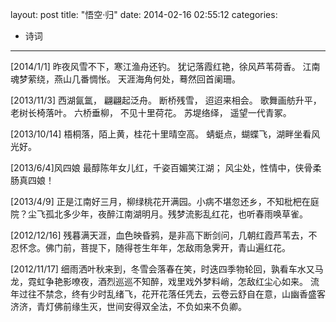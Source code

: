 layout: post
title:  "悟空·归"
date:   2014-02-16 02:55:12
categories:
- 诗词
---

[2014/1/1]
昨夜风雪不下，寒江渔舟还钓。 犹记落霞红艳，徐风芦苇荷香。 江南魂梦萦绕，燕山几番惆怅。 天涯海角何处，蓦然回首阑珊。

[2013/11/3]
西湖氤氲， 翩翩起泛舟。 断桥残雪， 迢迢来相会。 歌舞画舫升平， 老树长椅落叶。 六桥垂柳， 不见十里荷花。 苏堤络绎， 遥望一代青冢。

[2013/10/14]
梧桐落，陌上黄，桂花十里晴空高。 蜻蜓点，蝴蝶飞，湖畔坐看风光好。

[2013/6/4]风四娘
最醇陈年女儿红，千姿百媚笑江湖； 风尘处，性情中，侠骨柔肠真四娘！

[2013/4/9]
正是江南好三月，柳绿桃花开满园。小病不堪忽还乡，不知枇杷在庭院？尘飞孤北多少年，夜醉江南湖明月。残梦流影乱红花，也听春雨唤草雀。

[2012/12/16]
残暮满天涯，血色映昏鸦，是非高下断剑问，几朝红霞芦苇去，不忍怀念。佛门前，菩提下，随得苍生年年，怎敌雨急霁开，青山遍红花。

[2012/11/17]
细雨洒叶秋来到，冬雪会落春在笑，时迭四季物轮回，孰看车水又马龙，霓虹争艳影嘹夜，酒烈巡巡不知醉，戏里戏外梦料峭，怎敌红尘心如来。
流年过往不禁念，终有少时乱绪飞，花开花落任凭去，云卷云舒自在意，山幽香盛客济济，青灯佛前缘生灭，世间安得双全法，不负如来不负卿。
